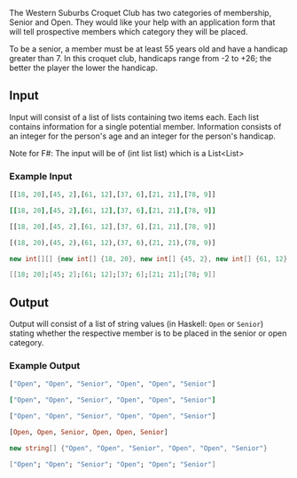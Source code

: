 The Western Suburbs Croquet Club has two categories of membership, Senior and Open. They would like your help with an application form that will tell prospective members which category they will be placed.

To be a senior, a member must be at least 55 years old and have a handicap greater than 7. In this croquet club, handicaps range from -2 to +26; the better the player the lower the handicap.
## Input

Input will consist of a list of lists containing two items each. Each list contains information for a single potential member. Information consists of an integer for the person's age and an integer for the person's handicap.

Note for F#: The input will be of (int list list)
which is a List<List<int>>

### Example Input
```python
[[18, 20],[45, 2],[61, 12],[37, 6],[21, 21],[78, 9]]
```
```ruby
[[18, 20],[45, 2],[61, 12],[37, 6],[21, 21],[78, 9]]
```
```javascript
[[18, 20],[45, 2],[61, 12],[37, 6],[21, 21],[78, 9]]
```
```haskell
[(18, 20),(45, 2),(61, 12),(37, 6),(21, 21),(78, 9)]
```
```csharp
new int[][] {new int[] {18, 20}, new int[] {45, 2}, new int[] {61, 12}, new int[] {37, 6}, new int[] {21, 21}, new int[] {78, 9}}
```
```Fsharp
[[18; 20];[45; 2];[61; 12];[37; 6];[21; 21];[78; 9]]
```

## Output
Output will consist of a list of string values (in Haskell: `Open` or `Senior`) stating whether the respective member is to be placed in the senior or open category.

### Example Output
```python
["Open", "Open", "Senior", "Open", "Open", "Senior"]
```
```ruby
["Open", "Open", "Senior", "Open", "Open", "Senior"]
```
```javascript
["Open", "Open", "Senior", "Open", "Open", "Senior"]
```
```haskell
[Open, Open, Senior, Open, Open, Senior]
```
```csharp
new string[] {"Open", "Open", "Senior", "Open", "Open", "Senior"}
```
```Fsharp
["Open"; "Open"; "Senior"; "Open"; "Open"; "Senior"]
```
